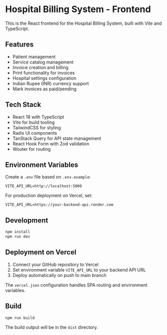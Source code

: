 # Hospital Billing System - Frontend

This is the React frontend for the Hospital Billing System, built with Vite and TypeScript.

## Features

- Patient management
- Service catalog management
- Invoice creation and billing
- Print functionality for invoices
- Hospital settings configuration
- Indian Rupee (INR) currency support
- Mark invoices as paid/pending

## Tech Stack

- React 18 with TypeScript
- Vite for build tooling
- TailwindCSS for styling
- Radix UI components
- TanStack Query for API state management
- React Hook Form with Zod validation
- Wouter for routing

## Environment Variables

Create a `.env` file based on `.env.example`:

```
VITE_API_URL=http://localhost:5000
```

For production deployment on Vercel, set:
```
VITE_API_URL=https://your-backend-api.render.com
```

## Development

```bash
npm install
npm run dev
```

## Deployment on Vercel

1. Connect your GitHub repository to Vercel
2. Set environment variable `VITE_API_URL` to your backend API URL
3. Deploy automatically on push to main branch

The `vercel.json` configuration handles SPA routing and environment variables.

## Build

```bash
npm run build
```

The build output will be in the `dist` directory.